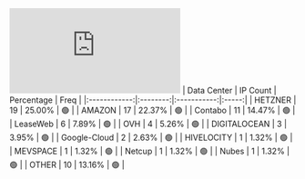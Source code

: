 ![Diagramm](https://github.com/obajay/StateSync-snapshots/blob/main/Projects/Oraichain/1/README.md)
| Data Center | IP Count | Percentage | Freq |
|:------------:|:--------:|:-----------:|:-----:|
| HETZNER | 19 | 25.00% | 🟢 |
| AMAZON | 17 | 22.37% | 🟢 |
| Contabo | 11 | 14.47% | 🟢 |
| LeaseWeb | 6 | 7.89% | 🟢 |
| OVH | 4 | 5.26% | 🟢 |
| DIGITALOCEAN | 3 | 3.95% | 🟢 |
| Google-Cloud | 2 | 2.63% | 🟢 |
| HIVELOCITY | 1 | 1.32% | 🟢 |
| MEVSPACE | 1 | 1.32% | 🟢 |
| Netcup | 1 | 1.32% | 🟢 |
| Nubes | 1 | 1.32% | 🟢 |
| OTHER | 10 | 13.16% | 🟢 |